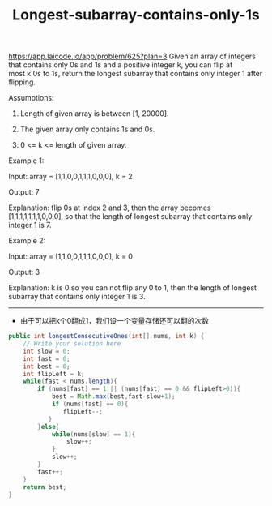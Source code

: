 ﻿---
layout: default
title: Longest-subarray-contains-only-1s
narrow: true
---
https://app.laicode.io/app/problem/625?plan=3
Given an array of integers that contains only 0s and 1s and a positive integer k, you can flip at most k 0s to 1s, return the longest subarray that contains only integer 1 after flipping.

Assumptions:

1. Length of given array is between [1, 20000].

2. The given array only contains 1s and 0s.

3. 0 <= k <= length of given array.

Example 1:

Input: array = [1,1,0,0,1,1,1,0,0,0], k = 2

Output: 7

Explanation: flip 0s at index 2 and 3, then the array becomes [1,1,1,1,1,1,1,0,0,0], so that the length of longest subarray that contains only integer 1 is 7.

Example 2:

Input: array = [1,1,0,0,1,1,1,0,0,0], k = 0

Output: 3

Explanation: k is 0 so you can not flip any 0 to 1, then the length of longest subarray that contains only integer 1 is 3.
***
- 由于可以把k个0翻成1，我们设一个变量存储还可以翻的次数

```java
public int longestConsecutiveOnes(int[] nums, int k) {  
    // Write your solution here  
    int slow = 0;  
    int fast = 0;  
    int best = 0;  
    int flipLeft = k;  
    while(fast < nums.length){  
        if (nums[fast] == 1 || (nums[fast] == 0 && flipLeft>0)){  
            best = Math.max(best,fast-slow+1);  
            if (nums[fast] == 0){  
               flipLeft--;  
           }  
        }else{  
            while(nums[slow] == 1){  
                slow++;  
            }  
            slow++;  
        }  
        fast++;  
    }  
    return best;  
}
```